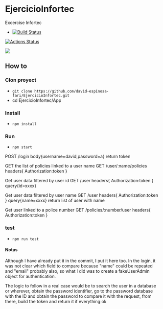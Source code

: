 # EjercicioInfortec
Excercise Infortec
- [![Build Status](https://travis-ci.org/david-espinosa-fari/EjercicioInfortec.svg?branch=master)](https://travis-ci.org/david-espinosa-fari/EjercicioInfortec)

[![Actions Status](https://github.com/github/EjercicioInfortec/workflows/Node.jsCI/badge.svg)](https://github.com/github/linguist/actions)

![](https://github.com/actions/hello-world/workflows/Greet%20Everyone/badge.svg)
## How to
### Clon proyect
- `git clone https://github.com/david-espinosa-fari/EjercicioInfortec.git`
- cd EjercicioInfortec/App

### Install
- `npm install`

### Run
- `npm start` 

POST /login
body{username=david,password=a}
return token

GET the list of policies linked to a user name
GET /user/:name/policies
headers{
Authorization:token
}

Get user data filtered by user id
GET /user
headers{
Authorization:token
}
query{id=xxxx}

Get user data filtered by user name
GET /user
headers{
Authorization:token
}
query{name=xxxx}
return list of user with name

Get user linked to a police number
GET /policies/:number/user
headers{
Authorization:token
}
### test
- `npm run test`

#### Notas
Although I have already put it in the commit, I put it here too.
In the login, it was not clear which field to compare because "name" could be repeated and "email" probably also, so what I did was to create a fakeUserAdmin object for authentication.

The logic to follow in a real case would be to search the user in a database or wherever, obtain the password identifier, go to the password database with the ID and obtain the password to compare it with the request, from there, build the token and return it if everything ok   


